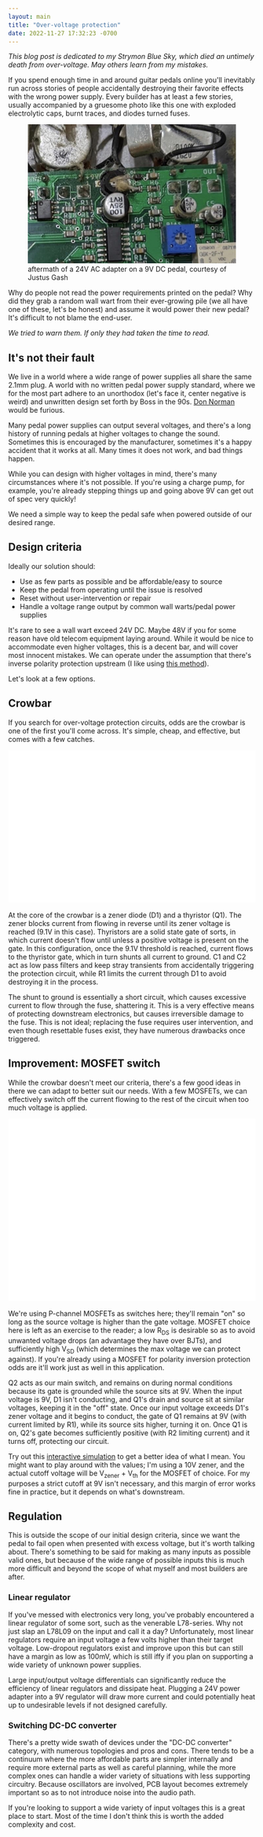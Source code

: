 ```yaml
---
layout: main
title: "Over-voltage protection"
date: 2022-11-27 17:32:23 -0700
---
```


_This blog post is dedicated to my Strymon Blue Sky, which died an untimely death from over-voltage. May others learn from my mistakes._

If you spend enough time in and around guitar pedals online you'll inevitably run across stories of people accidentally destroying their favorite effects with the wrong power supply. Every builder has at least a few stories, usually accompanied by a gruesome photo like this one with exploded electrolytic caps, burnt traces, and diodes turned fuses.

<figure>
  <img src="/assets/over-voltage/explosion.jpg" alt="Circuit board with an exploded electrolytic capacitor">
  <figcaption>aftermath of a 24V AC adapter on a 9V DC pedal, courtesy of Justus Gash</figcaption>
</figure>

Why do people not read the power requirements printed on the pedal? Why did they grab a random wall wart from their ever-growing pile (we all have one of these, let's be honest) and assume it would power their new pedal? It's difficult to not blame the end-user.

_We tried to warn them. If only they had taken the time to read._

## It's not their fault

We live in a world where a wide range of power supplies all share the same 2.1mm plug. A world with no written pedal power supply standard, where we for the most part adhere to an unorthodox (let's face it, center negative is weird) and unwritten design set forth by Boss in the 90s. [Don Norman](https://jnd.org/) would be furious.

Many pedal power supplies can output several voltages, and there's a long history of running pedals at higher voltages to change the sound. Sometimes this is encouraged by the manufacturer, sometimes it's a happy accident that it works at all. Many times it does not work, and bad things happen.

While you can design with higher voltages in mind, there's many circumstances where it's not possible. If you're using a charge pump, for example, you're already stepping things up and going above 9V can get out of spec very quickly!

We need a simple way to keep the pedal safe when powered outside of our desired range.

## Design criteria

Ideally our solution should:

- Use as few parts as possible and be affordable/easy to source
- Keep the pedal from operating until the issue is resolved
- Reset without user-intervention or repair
- Handle a voltage range output by common wall warts/pedal power supplies

It's rare to see a wall wart exceed 24V DC. Maybe 48V if you for some reason have old telecom equipment laying around. While it would be nice to accommodate even higher voltages, this is a decent bar, and will cover most innocent mistakes. We can operate under the assumption that there's inverse polarity protection upstream (I like using [this method](https://www.swampwitchpedals.com/post/i-put-my-thing-down-flip-it-and-reverse-it)).

Let's look at a few options.

## Crowbar

If you search for over-voltage protection circuits, odds are the crowbar is one of the first you'll come across. It's simple, cheap, and effective, but comes with a few catches.

<img src="/assets/over-voltage/crowbar.svg" alt="Crowbar circuit schematic">

At the core of the crowbar is a zener diode (D1) and a thyristor (Q1). The zener blocks current from flowing in reverse until its zener voltage is reached (9.1V in this case). Thyristors are a solid state gate of sorts, in which current doesn't flow until unless a positive voltage is present on the gate. In this configuration, once the 9.1V threshold is reached, current flows to the thyristor gate, which in turn shunts all current to ground. C1 and C2 act as low pass filters and keep stray transients from accidentally triggering the protection circuit, while R1 limits the current through D1 to avoid destroying it in the process.

The shunt to ground is essentially a short circuit, which causes excessive current to flow through the fuse, shattering it. This is a very effective means of protecting downstream electronics, but causes irreversible damage to the fuse. This is not ideal; replacing the fuse requires user intervention, and even though resettable fuses exist, they have numerous drawbacks once triggered.

## Improvement: MOSFET switch

While the crowbar doesn't meet our criteria, there's a few good ideas in there we can adapt to better suit our needs. With a few MOSFETs, we can effectively switch off the current flowing to the rest of the circuit when too much voltage is applied.

<img src="/assets/over-voltage/mosfet-switch.svg" alt="MOSFET switch schematic">

We're using P-channel MOSFETs as switches here; they'll remain "on" so long as the source voltage is higher than the gate voltage. MOSFET choice here is left as an exercise to the reader; a low R<sub>DS</sub> is desirable so as to avoid unwanted voltage drops (an advantage they have over BJTs), and sufficiently high V<sub>SD</sub> (which determines the max voltage we can protect against). If you're already using a MOSFET for polarity inversion protection odds are it'll work just as well in this application.

Q2 acts as our main switch, and remains on during normal conditions because its gate is grounded while the source sits at 9V. When the input voltage is 9V, D1 isn't conducting, and Q1's drain and source sit at similar voltages, keeping it in the "off" state. Once our input voltage exceeds D1's zener voltage and it begins to conduct, the gate of Q1 remains at 9V (with current limited by R1), while its source sits higher, turning it on. Once Q1 is on, Q2's gate becomes sufficiently positive (with R2 limiting current) and it turns off, protecting our circuit.

Try out this [interactive simulation](https://tinyurl.com/2hnllp5m) to get a better idea of what I mean. You might want to play around with the values; I'm using a 10V zener, and the actual cutoff voltage will be V<sub>zener</sub> + V<sub>th</sub> for the MOSFET of choice. For my purposes a strict cutoff at 9V isn't necessary, and this margin of error works fine in practice, but it depends on what's downstream.

## Regulation

This is outside the scope of our initial design criteria, since we want the pedal to fail open when presented with excess voltage, but it's worth talking about. There's something to be said for making as many inputs as possible valid ones, but because of the wide range of possible inputs this is much more difficult and beyond the scope of what myself and most builders are after.

### Linear regulator

If you've messed with electronics very long, you've probably encountered a linear regulator of some sort, such as the venerable L78-series. Why not just slap an L78L09 on the input and call it a day? Unfortunately, most linear regulators require an input voltage a few volts higher than their target voltage. Low-dropout regulators exist and improve upon this but can still have a margin as low as 100mV, which is still iffy if you plan on supporting a wide variety of unknown power supplies.

Large input/output voltage differentials can significantly reduce the efficiency of linear regulators and dissipate heat. Plugging a 24V power adapter into a 9V regulator will draw more current and could potentially heat up to undesirable levels if not designed carefully.

### Switching DC-DC converter

There's a pretty wide swath of devices under the "DC-DC converter" category, with numerous topologies and pros and cons. There tends to be a continuum where the more affordable parts are simpler internally and require more external parts as well as careful planning, while the more complex ones can handle a wider variety of situations with less supporting circuitry. Because oscillators are involved, PCB layout becomes extremely important so as to not introduce noise into the audio path.

If you're looking to support a wide variety of input voltages this is a great place to start. Most of the time I don't think this is worth the added complexity and cost.
